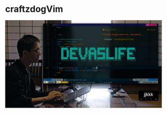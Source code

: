 # craftzdogVim
![nvim screenshot](https://raw.githubusercontent.com/craftzdog/dotfiles-public/master/images/screenshot-neovim.png)


